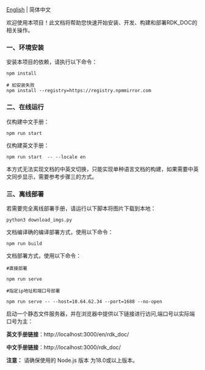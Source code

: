 [English](./README.md) | 简体中文

欢迎使用本项目！此文档将帮助您快速开始安装、开发、构建和部署RDK_DOC的相关操作。


### 一、环境安装

安装本项目的依赖，请执行以下命令：

```shell
npm install

# 如安装失败
npm install --registry=https://registry.npmmirror.com
```

### 二、在线运行

仅构建中文手册：

```shell
npm run start
```

仅构建英文手册：

```shell
npm run start  -- --locale en
```

本方式无法实现文档的中英文切换，只能实现单种语言文档的构建，如果需要中英文同步显示，需要参考步骤三的方式。


### 三、离线部署

若需要完全离线部署手册，请运行以下脚本将图片下载到本地：

```shell
python3 download_imgs.py
```

文档编译确的编译部署方式，使用以下命令：

```shell
npm run build
```

文档部署方式，使用以下命令：

```shell
#直接部署

npm run serve

#指定ip地址和端口号部署

npm run serve -- --host=10.64.62.34 --port=1688 --no-open

```

启动一个静态文件服务器，并在浏览器中提供以下链接进行访问,端口号以实际端口号为主：

**英文手册链接**：http://localhost:3000/en/rdk_doc/

**中文手册链接**：http://localhost:3000/rdk_doc/


**注意：** 请确保使用的 Node.js 版本 为18.0或以上版本。


